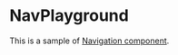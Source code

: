 # NavPlayground

This is a sample of [Navigation component](https://developer.android.com/guide/navigation/navigation-getting-started).
